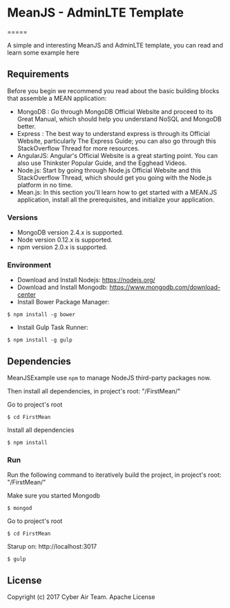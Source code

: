# MeanJS - AdminLTE Template
=====

A simple and interesting MeanJS and AdminLTE template, you can read and learn some example here

## Requirements

Before you begin we recommend you read about the basic building blocks that assemble a MEAN application: 

* MongoDB : Go through MongoDB Official Website and proceed to its Great Manual, which should help you understand NoSQL and MongoDB better.
* Express : The best way to understand express is through its Official Website, particularly The Express Guide; you can also go through this StackOverflow Thread for more resources.
* AngularJS: Angular's Official Website is a great starting point. You can also use Thinkster Popular Guide, and the Egghead Videos.
* Node.js: Start by going through Node.js Official Website and this StackOverflow Thread, which should get you going with the Node.js platform in no time.
* Mean.js: In this section you'll learn how to get started with a MEAN.JS application, install all the prerequisites, and initialize your application.

### Versions

* MongoDB version 2.4.x is supported.
* Node version 0.12.x is supported.
* npm version 2.0.x is supported.

### Environment

* Download and Install Nodejs: https://nodejs.org/
* Download and Install Mongodb: https://www.mongodb.com/download-center
* Install Bower Package Manager: 
```
$ npm install -g bower 
```
* Install Gulp Task Runner:
```
$ npm install -g gulp
```

## Dependencies

MeanJSExample use `npm` to manage NodeJS third-party packages now.

Then install all dependencies, in project's root: "/FirstMean/"

Go to project's root
```
$ cd FirstMean 
```
Install all dependencies
```
$ npm install 
```

### Run

Run the following command to iteratively build the project, in project's root: "/FirstMean/"

Make sure you started Mongodb

```
$ mongod
```
Go to project's root
```
$ cd FirstMean 
```
Starup on: http://localhost:3017
```
$ gulp
```


## License

Copyright (c) 2017 Cyber Air Team. Apache License

[http://cyberair.vn/]: http://cyberair.vn/
